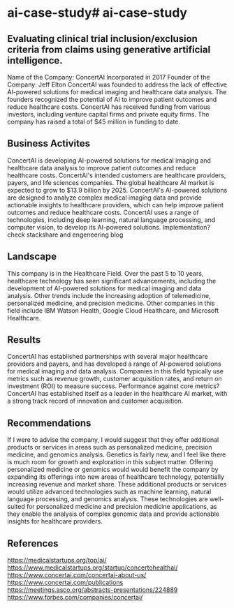 # ai-case-study# ai-case-study
## Evaluating clinical trial inclusion/exclusion criteria from claims using generative artificial intelligence.
Name of the Company: ConcertAI
Incorporated in 2017
Founder of the Company: Jeff Elton
ConcertAI was founded to address the lack of effective AI-powered solutions for medical imaging and healthcare data analysis. The founders recognized the potential of AI to improve patient outcomes and reduce healthcare costs.
ConcertAI has received funding from various investors, including venture capital firms and private equity firms. The company has raised a total of $45 million in funding to date.
## Business Activites
ConcertAI is developing AI-powered solutions for medical imaging and healthcare data analysis to improve patient outcomes and reduce healthcare costs.
ConcertAI's intended customers are healthcare providers, payers, and life sciences companies. The global healthcare AI market is expected to grow to $13.9 billion by 2025.
ConcertAI's AI-powered solutions are designed to analyze complex medical imaging data and provide actionable insights to healthcare providers, which can help improve patient outcomes and reduce healthcare costs.
ConcertAI uses a range of technologies, including deep learning, natural language processing, and computer vision, to develop its AI-powered solutions. Implementation? check stackshare and engeneering blog
## Landscape
This company is in the Healthcare Field. 
Over the past 5 to 10 years, healthcare technology has seen significant advancements, including the development of AI-powered solutions for medical imaging and data analysis. Other trends include the increasing adoption of telemedicine, personalized medicine, and precision medicine.
Other companies in this field include IBM Watson Health, Google Cloud Healthcare, and Microsoft Healthcare.
## Results
ConcertAI has established partnerships with several major healthcare providers and payers, and has developed a range of AI-powered solutions for medical imaging and data analysis.
Companies in this field typically use metrics such as revenue growth, customer acquisition rates, and return on investment (ROI) to measure success. Performance against core metrics?
ConcertAI has established itself as a leader in the healthcare AI market, with a strong track record of innovation and customer acquisition. 
## Recommendations
If I were to advise the company, I would suggest that they offer additional products or services in areas such as personalized medicine, precision medicine, and genomics analysis. Genetics is fairly new, and I feel like there is much room for growth and exploration in this subject matter. 
Offering personalized medicine or genomics would would benefit the company by expanding its offerings into new areas of healthcare technology, potentially increasing revenue and market share.
These additional products or services would utilize advanced technologies such as machine learning, natural language processing, and genomics analysis.
These technologies are well-suited for personalized medicine and precision medicine applications, as they enable the analysis of complex genomic data and provide actionable insights for healthcare providers.
## References
https://medicalstartups.org/top/ai/
https://www.medicalstartups.org/startup/concertohealthai/
https://www.concertai.com/concertai-about-us/
https://www.concertai.com/publications
https://meetings.asco.org/abstracts-presentations/224889
https://www.forbes.com/companies/concertai/